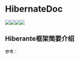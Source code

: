 # HibernateDoc

![](https://camo.githubusercontent.com/3ba433e9aaff8fb8749c3fa980ff5839515057f8/687474703a2f2f70726f677265737365642e696f2f6261722f32383f7469746c653d70726f6772657373)<img src="https://img.shields.io/github/license/sivanWu0222/HibernateDoc.svg"></img><img src="https://img.shields.io/badge/HibernateDoc-Progress-green.svg"></img><img src="https://img.shields.io/circleci/project/github/RedSparr0w/node-csgo-parser.svg"></img>

## Hiberante框架简要介绍
参考：
